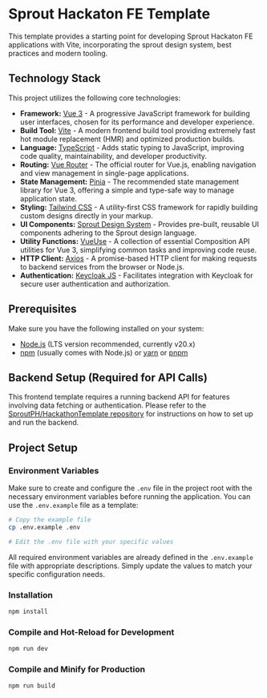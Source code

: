 # Sprout Hackaton FE Template

This template provides a starting point for developing Sprout Hackaton FE applications with Vite, incorporating the sprout design system, best practices and modern tooling.

## Technology Stack

This project utilizes the following core technologies:

- **Framework:** [Vue 3](https://vuejs.org/) - A progressive JavaScript framework for building user interfaces, chosen for its performance and developer experience.
- **Build Tool:** [Vite](https://vitejs.dev/) - A modern frontend build tool providing extremely fast hot module replacement (HMR) and optimized production builds.
- **Language:** [TypeScript](https://www.typescriptlang.org/) - Adds static typing to JavaScript, improving code quality, maintainability, and developer productivity.
- **Routing:** [Vue Router](https://router.vuejs.org/) - The official router for Vue.js, enabling navigation and view management in single-page applications.
- **State Management:** [Pinia](https://pinia.vuejs.org/) - The recommended state management library for Vue 3, offering a simple and type-safe way to manage application state.
- **Styling:** [Tailwind CSS](https://tailwindcss.com/) - A utility-first CSS framework for rapidly building custom designs directly in your markup.
- **UI Components:** [Sprout Design System](https://jolly-rock-0e7e9fa00.5.azurestaticapps.net/) - Provides pre-built, reusable UI components adhering to the Sprout design language.
- **Utility Functions:** [VueUse](https://vueuse.org/) - A collection of essential Composition API utilities for Vue 3, simplifying common tasks and improving code reuse.
- **HTTP Client:** [Axios](https://axios-http.com/) - A promise-based HTTP client for making requests to backend services from the browser or Node.js.
- **Authentication:** [Keycloak JS](https://www.keycloak.org/docs/latest/securing_apps/#_javascript_adapter) - Facilitates integration with Keycloak for secure user authentication and authorization.

## Prerequisites

Make sure you have the following installed on your system:

- [Node.js](https://nodejs.org/) (LTS version recommended, currently v20.x)
- [npm](https://www.npmjs.com/) (usually comes with Node.js) or [yarn](https://yarnpkg.com/) or [pnpm](https://pnpm.io/)

## Backend Setup (Required for API Calls)

This frontend template requires a running backend API for features involving data fetching or authentication. Please refer to the [SproutPH/HackathonTemplate repository](https://github.com/SproutPH/HackathonTemplate) for instructions on how to set up and run the backend.

## Project Setup

### Environment Variables

Make sure to create and configure the `.env` file in the project root with the necessary environment variables before running the application. You can use the `.env.example` file as a template:

```sh
# Copy the example file
cp .env.example .env

# Edit the .env file with your specific values
```

All required environment variables are already defined in the `.env.example` file with appropriate descriptions. Simply update the values to match your specific configuration needs.

### Installation

```sh
npm install
```

### Compile and Hot-Reload for Development

```sh
npm run dev
```

### Compile and Minify for Production

```sh
npm run build
```
